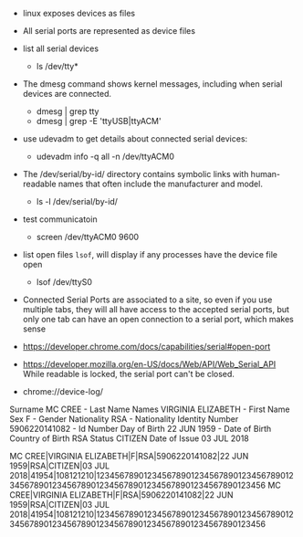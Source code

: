 - linux exposes devices as files
- All serial ports are represented as device files
- list all serial devices
  - ls /dev/tty*

- The dmesg command shows kernel messages, including when serial devices are connected.
  - dmesg | grep tty
  - dmesg | grep -E 'ttyUSB|ttyACM'

- use udevadm to get details about connected serial devices:
  - udevadm info -q all -n /dev/ttyACM0

- The /dev/serial/by-id/ directory contains symbolic links with human-readable names that often include the manufacturer and model.
  - ls -l /dev/serial/by-id/

- test communicatoin
  - screen /dev/ttyACM0 9600

- list open files `lsof`, will display if any processes have the device file open
  - lsof /dev/ttyS0

- Connected Serial Ports are associated to a site, so even if you use multiple tabs, they will all have access to the accepted serial ports, but only one tab can have an open connection to a serial port, which makes sense

- https://developer.chrome.com/docs/capabilities/serial#open-port
- https://developer.mozilla.org/en-US/docs/Web/API/Web_Serial_API
While readable is locked, the serial port can't be closed.

- chrome://device-log/

Surname MC CREE - Last Name
Names VIRGINIA ELIZABETH - First Name
Sex F - Gender
Nationality RSA - Nationality
Identity Number 5906220141082 - Id Number
Day of Birth 22 JUN 1959 - Date of Birth
Country of Birth RSA
Status CITIZEN
Date of Issue 03 JUL 2018

MC CREE|VIRGINIA ELIZABETH|F|RSA|5906220141082|22 JUN 1959|RSA|CITIZEN|03 JUL 2018|41954|108121210|123456789012345678901234567890123456789012345678901234567890123456789012345678901234567890123456
MC CREE|VIRGINIA ELIZABETH|F|RSA|5906220141082|22 JUN 1959|RSA|CITIZEN|03 JUL 2018|41954|108121210|123456789012345678901234567890123456789012345678901234567890123456789012345678901234567890123456